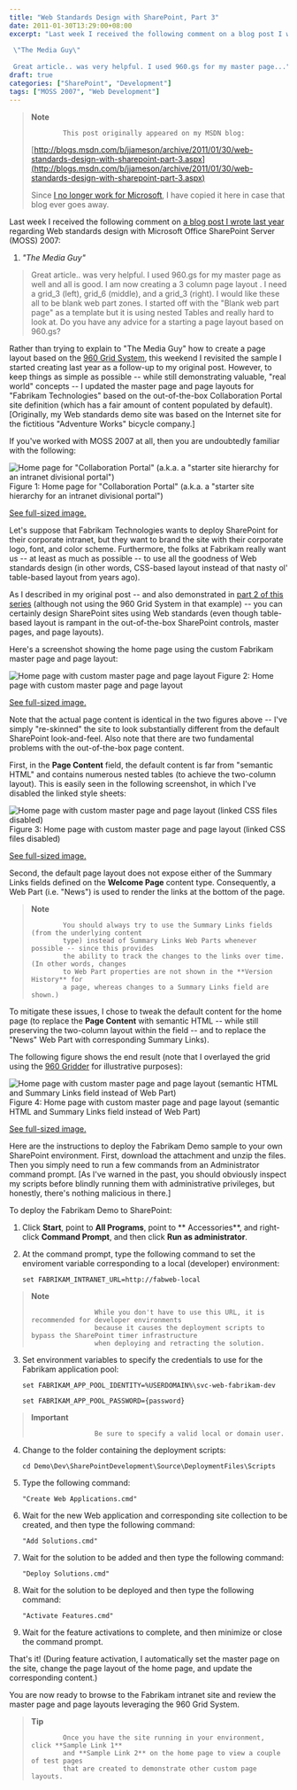 ```yaml
---
title: "Web Standards Design with SharePoint, Part 3"
date: 2011-01-30T13:29:00+08:00
excerpt: "Last week I received the following comment on a blog post I wrote last year regarding Web standards design with Microsoft Office SharePoint Server (MOSS) 2007: 
 
 \"The Media Guy\" 
 
 Great article.. was very helpful. I used 960.gs for my master page..."
draft: true
categories: ["SharePoint", "Development"]
tags: ["MOSS 2007", "Web Development"]
---
```


> **Note**
> 
>             This post originally appeared on my MSDN blog:
> 
> [http://blogs.msdn.com/b/jjameson/archive/2011/01/30/web-standards-design-with-sharepoint-part-3.aspx](http://blogs.msdn.com/b/jjameson/archive/2011/01/30/web-standards-design-with-sharepoint-part-3.aspx)
> 
> Since [I no longer work for Microsoft](/blog/jjameson/2011/09/02/last-day-with-microsoft), I have copied it here in case that blog                 ever goes away.

Last week I received the following comment on [a blog post I wrote last year](/blog/jjameson/2010/01/30/web-standards-design-with-moss-2007-part-1) regarding Web standards design with Microsoft         Office SharePoint Server (MOSS) 2007:

1. <cite>"The Media Guy"</cite>

> Great article.. was very helpful. I used 960.gs for my master page as well and all                     is good. I am now creating a 3 column page layout . I need a grid\_3 (left), grid\_6                     (middle), and a grid\_3 (right). I would like these all to be blank web part zones.                     I started off with the "Blank web part page" as a template but it is using nested                     Tables and really hard to look at. Do you have any advice for a starting a page                     layout based on 960.gs?

Rather than trying to explain to "The Media Guy" how to create a page layout based         on the [960 Grid System](http://960.gs/), this weekend I revisited the         sample I started creating last year as a follow-up to my original post. However,         to keep things as simple as possible -- while still demonstrating valuable, "real         world" concepts -- I updated the master page and page layouts for "Fabrikam Technologies"         based on the out-of-the-box Collaboration Portal site definition (which has a fair         amount of content populated by default). [Originally, my Web standards demo site         was based on the Internet site for the fictitious "Adventure Works" bicycle company.]

If you've worked with MOSS 2007 at all, then you are undoubtedly familiar with the         following:

![Home page for &quot;Collaboration Portal&quot; (a.k.a. a &quot;starter site hierarchy for an intranet divisional portal&quot;)](https://www.technologytoolbox.com/blog/images/www_technologytoolbox_com/blog/jjameson/9/r_DefaultMaster_DefaultPageLayout.png)
Figure 1: Home page for "Collaboration Portal" (a.k.a. a "starter site hierarchy
for an intranet divisional portal")

[See full-sized image.](/blog/images/www_technologytoolbox_com/blog/jjameson/9/o_DefaultMaster_DefaultPageLayout.png)

Let's suppose that Fabrikam Technologies wants to deploy SharePoint for their corporate         intranet, but they want to brand the site with their corporate logo, font, and color         scheme. Furthermore, the folks at Fabrikam really want us -- at least as much as         possible -- to use all the goodness of Web standards design (in other words, CSS-based         layout instead of that nasty ol' table-based layout from years ago).

As I described in my original post -- and also demonstrated in [part 2 of this series](/blog/jjameson/2010/12/02/web-standards-design-with-sharepoint-part-2) (although not using the 960 Grid System in that example)         -- you can certainly design SharePoint sites using Web standards (even though table-based         layout is rampant in the out-of-the-box SharePoint controls, master pages, and page         layouts).

Here's a screenshot showing the home page using the custom Fabrikam master page         and page layout:

![Home page with custom master page and page layout](https://www.technologytoolbox.com/blog/images/www_technologytoolbox_com/blog/jjameson/9/r_FabrikamDefaultMaster-DefaultLayout.png)
Figure 2: Home page with custom master page and page layout

[See full-sized image.](/blog/images/www_technologytoolbox_com/blog/jjameson/9/o_FabrikamDefaultMaster-DefaultLayout.png)

Note that the actual page content is identical in the two figures above -- I've         simply "re-skinned" the site to look substantially different from the default SharePoint         look-and-feel. Also note that there are two fundamental problems with the out-of-the-box         page content.

First, in the **Page Content** field, the default content is far from         "semantic HTML" and contains numerous nested tables (to achieve the two-column layout).         This is easily seen in the following screenshot, in which I've disabled the linked         style sheets:

![Home page with custom master page and page layout (linked CSS files disabled)](https://www.technologytoolbox.com/blog/images/www_technologytoolbox_com/blog/jjameson/9/r_FabrikamDefaultMaster-DefaultLayout2.png)
Figure 3: Home page with custom master page and page layout (linked CSS files disabled)

[See full-sized image.](/blog/images/www_technologytoolbox_com/blog/jjameson/9/o_FabrikamDefaultMaster-DefaultLayout2.png)

Second, the default page layout does not expose either of the Summary Links fields         defined on the **Welcome Page** content type. Consequently, a Web Part         (i.e. "News") is used to render the links at the bottom of the page.

> **Note**
> 
>             You should always try to use the Summary Links fields (from the underlying content
>             type) instead of Summary Links Web Parts whenever possible -- since this provides
>             the ability to track the changes to the links over time. (In other words, changes
>             to Web Part properties are not shown in the **Version History** for
>             a page, whereas changes to a Summary Links field are shown.)

To mitigate these issues, I chose to tweak the default content for the home page         (to replace the **Page Content** with semantic HTML -- while still         preserving the two-column layout within the field -- and to replace the "News" Web         Part with corresponding Summary Links).

The following figure shows the end result (note that I overlayed the grid using         the [960 Gridder](http://gridder.andreehansson.se/) for illustrative         purposes):

![Home page with custom master page and page layout (semantic HTML and Summary Links field instead of Web Part)](https://www.technologytoolbox.com/blog/images/www_technologytoolbox_com/blog/jjameson/9/r_FabrikamDefaultMaster-CustomLayout.png)
Figure 4: Home page with custom master page and page layout (semantic HTML and Summary
Links field instead of Web Part)

[See full-sized image.](/blog/images/www_technologytoolbox_com/blog/jjameson/9/o_FabrikamDefaultMaster-CustomLayout.png)

Here are the instructions to deploy the Fabrikam Demo sample to your own SharePoint         environment. First, download the attachment and unzip the files. Then you simply         need to run a few commands from an Administrator command prompt. [As I've warned         in the past, you should obviously inspect my scripts before blindly running them         with administrative privileges, but honestly, there's nothing malicious in there.]

To deploy the Fabrikam Demo to SharePoint:

1. Click **Start**, point to **All Programs**, point to **            Accessories**, and right-click **Command Prompt**, and then
   click **Run as administrator**.

2. At the command prompt, type the following command to set the enviroment variable
   corresponding to a local (developer) environment:
   
   ```
   set FABRIKAM_INTRANET_URL=http://fabweb-local
   ```

> **Note**
> 
>                     While you don't have to use this URL, it is recommended for developer environments
>                     because it causes the deployment scripts to bypass the SharePoint timer infrastructure
>                     when deploying and retracting the solution.

3. Set environment variables to specify the credentials to use for the Fabrikam application
   pool:
   
   ```
   set FABRIKAM_APP_POOL_IDENTITY=%USERDOMAIN%\svc-web-fabrikam-dev
   ```
   
   ```
   set FABRIKAM_APP_POOL_PASSWORD={password}
   ```

> **Important**
> 
>                     Be sure to specify a valid local or domain user.

4. Change to the folder containing the deployment scripts:
   
   ```
   cd Demo\Dev\SharePointDevelopment\Source\DeploymentFiles\Scripts
   ```

5. Type the following command:
   
   ```
   "Create Web Applications.cmd"
   ```

6. Wait for the new Web application and corresponding site collection to be created,
   and then type the following command:
   
   ```
   "Add Solutions.cmd"
   ```

7. Wait for the solution to be added and then type the following command:
   
   ```
   "Deploy Solutions.cmd"
   ```

8. Wait for the solution to be deployed and then type the following command:
   
   ```
   "Activate Features.cmd"
   ```

9. Wait for the feature activations to complete, and then minimize or close the command
   prompt.

That's it! (During feature activation, I automatically set the master page on the         site, change the page layout of the home page, and update the corresponding content.)

You are now ready to browse to the Fabrikam intranet site and review the master         page and page layouts leveraging the 960 Grid System.

> **Tip**
> 
>             Once you have the site running in your environment, click **Sample Link 1**
>             and **Sample Link 2** on the home page to view a couple of test pages
>             that are created to demonstrate other custom page layouts.

